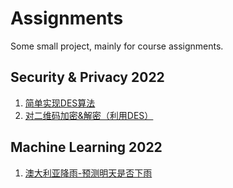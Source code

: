 # Assignments

Some small project, mainly for course assignments.

## Security & Privacy 2022
1. [简单实现DES算法](https://github.com/Yunchang-Liu/Assignments/tree/main/DES)
2. [对二维码加密&解密（利用DES）](https://github.com/Yunchang-Liu/Assignments/tree/main/QRcode_Encryption)

## Machine Learning 2022
1. [澳大利亚降雨-预测明天是否下雨](https://github.com/Yunchang-Liu/Assignments/tree/main/ML_Project)
